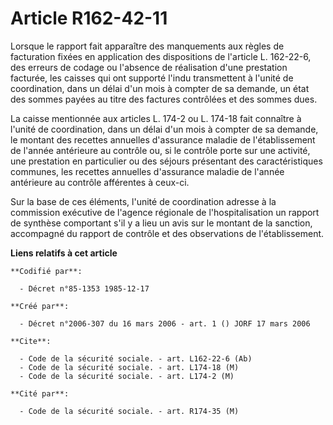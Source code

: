 # Article R162-42-11

Lorsque le rapport fait apparaître des manquements aux règles de facturation fixées en application des dispositions de
l'article L. 162-22-6, des erreurs de codage ou l'absence de réalisation d'une prestation facturée, les caisses qui ont
supporté l'indu transmettent à l'unité de coordination, dans un délai d'un mois à compter de sa demande, un état des sommes
payées au titre des factures contrôlées et des sommes dues.

La caisse mentionnée aux articles L. 174-2 ou L. 174-18 fait connaître à l'unité de coordination, dans un délai d'un mois à
compter de sa demande, le montant des recettes annuelles d'assurance maladie de l'établissement de l'année antérieure au
contrôle ou, si le contrôle porte sur une activité, une prestation en particulier ou des séjours présentant des
caractéristiques communes, les recettes annuelles d'assurance maladie de l'année antérieure au contrôle afférentes à ceux-ci.

Sur la base de ces éléments, l'unité de coordination adresse à la commission exécutive de l'agence régionale de
l'hospitalisation un rapport de synthèse comportant s'il y a lieu un avis sur le montant de la sanction, accompagné du
rapport de contrôle et des observations de l'établissement.

**Liens relatifs à cet article**

	**Codifié par**:

	  - Décret n°85-1353 1985-12-17

	**Créé par**:

	  - Décret n°2006-307 du 16 mars 2006 - art. 1 () JORF 17 mars 2006

	**Cite**:

	  - Code de la sécurité sociale. - art. L162-22-6 (Ab)
	  - Code de la sécurité sociale. - art. L174-18 (M)
	  - Code de la sécurité sociale. - art. L174-2 (M)

	**Cité par**:

	  - Code de la sécurité sociale. - art. R174-35 (M)
